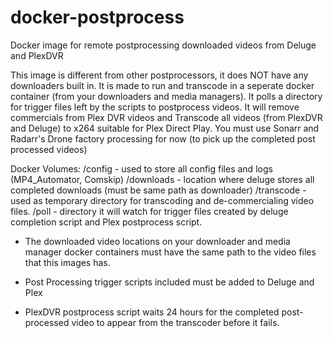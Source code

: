 # docker-postprocess
Docker image for remote postprocessing downloaded videos from Deluge and PlexDVR

This image is different from other postprocessors, it does NOT have any downloaders built in.  It is made to run and transcode in a seperate docker container (from your downloaders and media managers).
It polls a directory for trigger files left by the scripts to postprocess videos.
It will remove commercials from Plex DVR videos and Transcode all videos (from PlexDVR and Deluge) to x264 suitable for Plex Direct Play. You must use Sonarr and Radarr's Drone factory processing for now (to pick up the completed post processed videos)

Docker Volumes:
    /config - used to store all config files and logs (MP4_Automator, Comskip)
    /downloads - location where deluge stores all completed downloads (must be same path as downloader)
    /transcode - used as temporary directory for transcoding and de-commercialing video files.
    /poll - directory it will watch for trigger files created by deluge completion script and Plex postprocess script.

* The downloaded video locations on your downloader and media manager docker containers must have the same path to the video files that this images has.

* Post Processing trigger scripts included must be added to Deluge and Plex

* PlexDVR postprocess script waits 24 hours for the completed post-processed video to appear from the transcoder before it fails.
